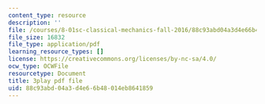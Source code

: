 ```yaml
---
content_type: resource
description: ''
file: /courses/8-01sc-classical-mechanics-fall-2016/88c93abd04a3d4e66b48014eb8641859_-b0dFcebPcs.pdf
file_size: 16832
file_type: application/pdf
learning_resource_types: []
license: https://creativecommons.org/licenses/by-nc-sa/4.0/
ocw_type: OCWFile
resourcetype: Document
title: 3play pdf file
uid: 88c93abd-04a3-d4e6-6b48-014eb8641859
---
```

